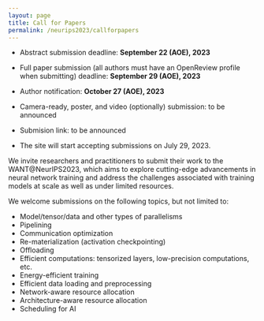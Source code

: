 ```yaml
---
layout: page
title: Call for Papers
permalink: /neurips2023/callforpapers
---
```


- Abstract submission deadline: **September 22 (AOE), 2023**

- Full paper submission (all authors must have an OpenReview profile when submitting) deadline: **September 29 (AOE), 2023**

- Author notification: **October 27 (AOE), 2023**

- Camera-ready, poster, and video (optionally) submission: to be announced

- Submision link: to be announced

- The site will start accepting submissions on July 29, 2023.


We invite researchers and practitioners to submit their  work to the WANT@NeurIPS2023, which aims to explore cutting-edge advancements in neural network training and address the challenges associated with training models at scale as well as under limited resources.

We welcome submissions on the following topics, but not limited to:

- Model/tensor/data and other types of parallelisms
- Pipelining
- Communication optimization
- Re-materialization (activation checkpointing)
- Offloading 
- Efficient computations: tensorized layers, low-precision computations, etc.
- Energy-efficient training
- Efficient data loading and preprocessing
- Network-aware resource allocation
- Architecture-aware resource allocation
- Scheduling for AI
